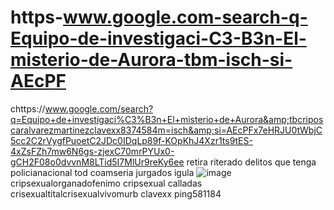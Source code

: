 # https-www.google.com-search-q-Equipo-de-investigaci-C3-B3n-El-misterio-de-Aurora-tbm-isch-si-AEcPF
chttps://www.google.com/search?q=Equipo+de+investigaci%C3%B3n+El+misterio+de+Aurora&amp;tbcriposcaralvarezmartinezclavexx8374584m=isch&amp;si=AEcPFx7eHRJU0tWbjC5cc2C2rVygfPuoetC2JDc0IDqLp89f-KOpKhJ4Xzr1ts9tES-4xZsFZh7mw6N6gs-zjexC70mrPYUx0-gCH2F08o0dvvnM8LTid5I7MlUr9reKy6ee
retira riterado delitos que tenga policianacional tod coamseria jurgados igula 
![image](https://github.com/oscarllann/https-www.google.com-search-q-Equipo-de-investigaci-C3-B3n-El-misterio-de-Aurora-tbm-isch-si-AEcPF/assets/119225394/833425ec-e885-4b06-8a86-9f4a850fbef9)cripsexualorganadofenimo cripsexual
calladas crisexualtitalcrisexualvivomurb clavexx ping581184 
